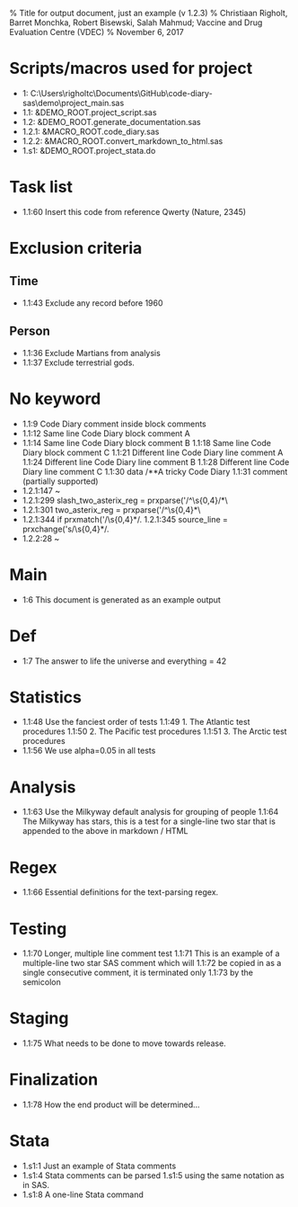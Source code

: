 % Title for output document, just an example (v 1.2.3)
% Christiaan Righolt, Barret Monchka, Robert Bisewski, Salah Mahmud; Vaccine and Drug Evaluation Centre (VDEC)
% November 6, 2017

# Scripts/macros used for project
* 1: C:\Users\righoltc\Documents\GitHub\code-diary-sas\demo\project_main.sas
* 1.1: &DEMO_ROOT.project_script.sas
* 1.2: &DEMO_ROOT.generate_documentation.sas
* 1.2.1: &MACRO_ROOT.code_diary.sas
* 1.2.2: &MACRO_ROOT.convert_markdown_to_html.sas
* 1.s1: &DEMO_ROOT.project_stata.do
 
# Task list
* 1.1:60 Insert this code from reference Qwerty (Nature, 2345)
 
# Exclusion criteria
 
## Time
* 1.1:43 Exclude any record before 1960
 
## Person
* 1.1:36 Exclude Martians from analysis
* 1.1:37 Exclude terrestrial gods.
 
# No keyword
* 1.1:9 Code Diary comment inside block comments
* 1.1:12 Same line Code Diary block comment A
* 1.1:14 Same line Code Diary block comment B
  1.1:18 Same line Code Diary block comment C
  1.1:21 Different line Code Diary line comment A
  1.1:24 Different line Code Diary line comment B
  1.1:28 Different line Code Diary line comment C
  1.1:30 data /**A tricky Code Diary
  1.1:31 comment (partially supported)
* 1.2.1:147 ~
* 1.2.1:299 slash_two_asterix_reg = prxparse('/^\s{0,4}\/\*\
* 1.2.1:301 two_asterix_reg = prxparse('/^\s{0,4}\*\
* 1.2.1:344 if prxmatch('/\s{0,4}\*\/.
  1.2.1:345 source_line = prxchange('s/\s{0,4}\*\/.
* 1.2.2:28 ~
 
# Main
* 1:6 This document is generated as an example output
 
# Def
* 1:7 The answer to life the universe and everything = 42
 
# Statistics
* 1.1:48 Use the fanciest order of tests
  1.1:49 1. The Atlantic test procedures
  1.1:50 2. The Pacific test procedures
  1.1:51 3. The Arctic test procedures
* 1.1:56 We use alpha=0.05 in all tests
 
# Analysis
* 1.1:63 Use the Milkyway default analysis for grouping of people
  1.1:64 The Milkyway has stars, this is a test for a single-line two star that is appended to the above in markdown / HTML
 
# Regex
* 1.1:66 Essential definitions for the text-parsing regex.
 
# Testing
* 1.1:70 Longer, multiple line comment test
  1.1:71 This is an example of a multiple-line two star SAS comment which will
  1.1:72 be copied in as a single consecutive comment, it is terminated only
  1.1:73 by the semicolon
 
# Staging
* 1.1:75 What needs to be done to move towards release.
 
# Finalization
* 1.1:78 How the end product will be determined...
 
# Stata
* 1.s1:1 Just an example of Stata comments
* 1.s1:4 Stata comments can be parsed
  1.s1:5 using the same notation as in SAS.
* 1.s1:8 A one-line Stata command
